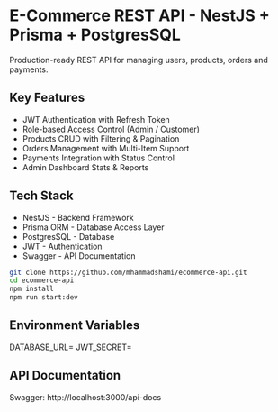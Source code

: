 # E-Commerce REST API - NestJS + Prisma + PostgresSQL

Production-ready REST API for managing users, products, orders and payments.

## Key Features

- JWT Authentication with Refresh Token
- Role-based Access Control (Admin / Customer)
- Products CRUD with Filtering & Pagination
- Orders Management with Multi-Item Support
- Payments Integration with Status Control
- Admin Dashboard Stats & Reports

## Tech Stack

- NestJS - Backend Framework
- Prisma ORM - Database Access Layer
- PostgresSQL - Database
- JWT - Authentication
- Swagger - API Documentation

```bash
git clone https://github.com/mhammadshami/ecommerce-api.git
cd ecommerce-api
npm install 
npm run start:dev
```

## Environment Variables

DATABASE_URL=
JWT_SECRET=

## API Documentation

Swagger: http://localhost:3000/api-docs